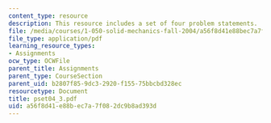 ```yaml
---
content_type: resource
description: This resource includes a set of four problem statements.
file: /media/courses/1-050-solid-mechanics-fall-2004/a56f8d41e88bec7a7f082dc9b8ad393d_pset04_3.pdf
file_type: application/pdf
learning_resource_types:
- Assignments
ocw_type: OCWFile
parent_title: Assignments
parent_type: CourseSection
parent_uid: b2807f85-9dc3-2920-f155-75bbcbd328ec
resourcetype: Document
title: pset04_3.pdf
uid: a56f8d41-e88b-ec7a-7f08-2dc9b8ad393d
---
```


